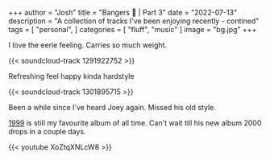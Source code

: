 +++
author = "Josh"
title = "Bangers 🎵 | Part 3"
date = "2022-07-13"
description = "A collection of tracks I've been enjoying recently - contined"
tags = [
    "personal",
]
categories = [
    "fluff",
    "music"
]
image = "bg.jpg"
+++
<!--more-->

I love the eerie feeling. Carries so much weight. 

{{< soundcloud-track 1291922752 >}}

Refreshing feel happy kinda hardstyle

{{< soundcloud-track 1301895715 >}}

Been a while since I've heard Joey again. Missed his old style.

[1999](https://en.wikipedia.org/wiki/1999_(mixtape)) is still my favourite album of all time.
Can't wait till his new album 2000 drops in a couple days. 

{{< youtube XoZtqXNLcW8 >}}





